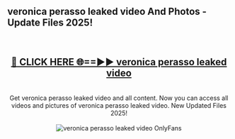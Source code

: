 <h2>veronica perasso leaked video And Photos - Update Files 2025!</h2>
<br>
<div align="center">
<h2><a href="https://betterlinks.top/A2PfLJ" rel="nofollow">🔴 CLICK HERE 🌐==►► veronica perasso leaked video</a></h2>
<br>
Get veronica perasso leaked video and all content. Now you can access all videos and pictures of veronica perasso leaked video. New Updated Files 2025!
<br>
<br>
<a href="https://betterlinks.top/A2PfLJ" rel="nofollow" data-target="animated-image.originalLink"><img src="https://i.imgur.com/dJHk4Zq.gif" alt="veronica perasso leaked video OnlyFans" style="max-width: 100%; display: inline-block;" data-target="animated-image.originalImage"></a>
</div>
<br>